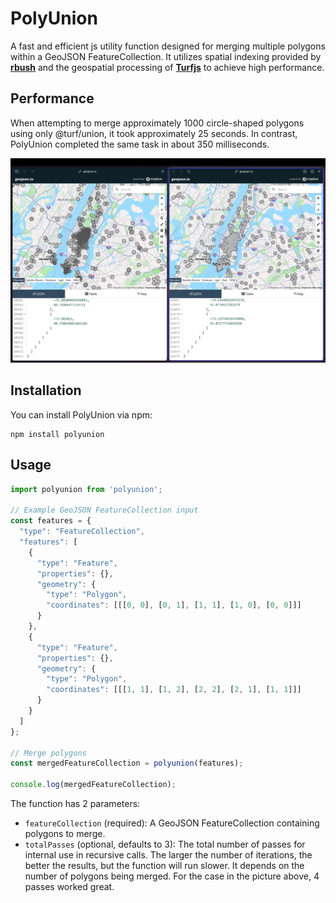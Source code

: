 # PolyUnion

A fast and efficient js utility function designed for merging multiple polygons within a GeoJSON FeatureCollection. It utilizes spatial indexing provided by **[rbush](https://github.com/mourner/rbush)** and the geospatial processing of **[Turfjs](https://github.com/Turfjs/turf)** to achieve high performance.

## Performance

When attempting to merge approximately 1000 circle-shaped polygons using only @turf/union, it took approximately 25 seconds. In contrast, PolyUnion completed the same task in about 350 milliseconds.

![example-01](./images/example-01.webp)

## Installation

You can install PolyUnion via npm:

```shell
npm install polyunion
```

## Usage

```js
import polyunion from 'polyunion';

// Example GeoJSON FeatureCollection input
const features = {
  "type": "FeatureCollection",
  "features": [
    {
      "type": "Feature",
      "properties": {},
      "geometry": {
        "type": "Polygon",
        "coordinates": [[[0, 0], [0, 1], [1, 1], [1, 0], [0, 0]]]
      }
    },
    {
      "type": "Feature",
      "properties": {},
      "geometry": {
        "type": "Polygon",
        "coordinates": [[[1, 1], [1, 2], [2, 2], [2, 1], [1, 1]]]
      }
    }
  ]
};

// Merge polygons
const mergedFeatureCollection = polyunion(features);

console.log(mergedFeatureCollection);
```

The function has 2 parameters:

- `featureCollection` (required): A GeoJSON FeatureCollection containing polygons to merge.
- `totalPasses` (optional, defaults to 3): The total number of passes for internal use in recursive calls. The larger the number of iterations, the better the results, but the function will run slower. It depends on the number of polygons being merged. For the case in the picture above, 4 passes worked great.
